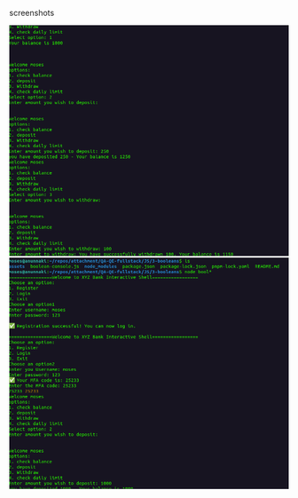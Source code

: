 screenshots

![interactive shell image](./assets/Screenshot%20from%202025-02-09%2016-10-12.png)
![interactive shell image](./assets/Screenshot%20from%202025-02-09%2016-09-53.png)
